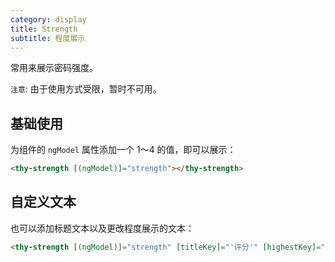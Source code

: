 ```yaml
---
category: display
title: Strength
subtitle: 程度展示
---
```

  
常用来展示密码强度。  

`注意`: 由于使用方式受限，暂时不可用。  

## 基础使用
为组件的 `ngModel` 属性添加一个 1～4 的值，即可以展示：
```html
<thy-strength [(ngModel)]="strength"></thy-strength>
```
<example name="thy-strength-basic-example" />

## 自定义文本
也可以添加标题文本以及更改程度展示的文本：
```html
<thy-strength [(ngModel)]="strength" [titleKey]="'评分'" [highestKey]="'🌟🌟🌟🌟'" [highKey]="'🌟🌟🌟'" [averageKey]="'🌟🌟'" [lowKey]="'🌟'"></thy-strength>
```  
<example name="thy-strength-custom-example" />